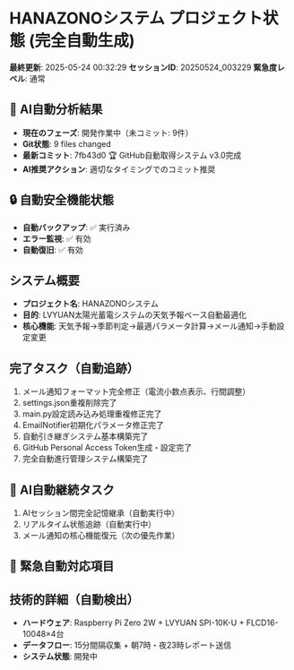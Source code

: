 # HANAZONOシステム プロジェクト状態 (完全自動生成)

**最終更新**: 2025-05-24 00:32:29
**セッションID**: 20250524_003229
**緊急度レベル**: 通常

## 🤖 AI自動分析結果
- **現在のフェーズ**: 開発作業中（未コミット: 9件）
- **Git状態**: 9 files changed
- **最新コミット**: 7fb43d0 🏆 GitHub自動取得システム v3.0完成
- **AI推奨アクション**: 適切なタイミングでのコミット推奨

## 🔒 自動安全機能状態
- **自動バックアップ**: ✅ 実行済み
- **エラー監視**: ✅ 有効
- **自動復旧**: ✅ 有効

## システム概要
- **プロジェクト名**: HANAZONOシステム
- **目的**: LVYUAN太陽光蓄電システムの天気予報ベース自動最適化
- **核心機能**: 天気予報→季節判定→最適パラメータ計算→メール通知→手動設定変更

## 完了タスク（自動追跡）
1. メール通知フォーマット完全修正（電流小数点表示、行間調整）
2. settings.json重複削除完了
3. main.py設定読み込み処理重複修正完了
4. EmailNotifier初期化パラメータ修正完了
5. 自動引き継ぎシステム基本構築完了
6. GitHub Personal Access Token生成・設定完了
7. 完全自動進行管理システム構築完了

## 🎯 AI自動継続タスク
1. AIセッション間完全記憶継承（自動実行中）
2. リアルタイム状態追跡（自動実行中）
3. メール通知の核心機能復元（次の優先作業）

## 🚨 緊急自動対応項目


## 技術的詳細（自動検出）
- **ハードウェア**: Raspberry Pi Zero 2W + LVYUAN SPI-10K-U + FLCD16-10048×4台
- **データフロー**: 15分間隔収集 + 朝7時・夜23時レポート送信
- **システム状態**: 開発中
